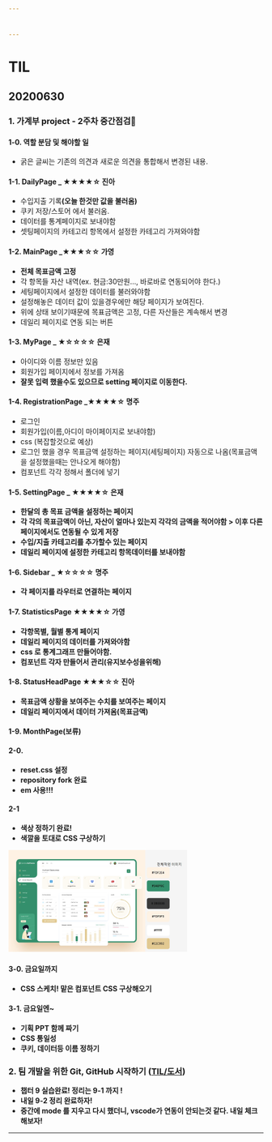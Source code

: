 ```yaml
---


---
```


<h1 id="til">TIL</h1>
<h2 id="section">20200630</h2>
<h3 id="가계부-project---2주차-중간점검🎈">1. 가계부 project - 2주차 중간점검🎈</h3>
<h4 id="역할-분담-및-해야할-일">1-0. 역할 분담 및 해야할 일</h4>
<ul>
<li>굵은 글씨는 기존의 의견과 새로운 의견을 통합해서 변경된 내용.</li>
</ul>
<h4 id="dailypage-_-★★★★☆-진아">1-1. DailyPage _ ★★★★☆ 진아</h4>
<ul>
<li>수입지출 기록<strong>(오늘 한것만 값을 불러옴)</strong></li>
<li>쿠키 저장/스토어 에서 불러옴.</li>
<li>데이터를 통계페이지로 보내야함</li>
<li>셋팅페이지의 카테고리 항목에서 설정한 카테고리 가져와야함</li>
</ul>
<h4 id="mainpage-_★★★☆☆-가영">1-2. MainPage _★★★☆☆ 가영</h4>
<ul>
<li><strong>전체 목표금액 고정</strong></li>
<li>각 항목들 자산 내역(ex. 현금:30만원…, 바로바로 연동되어야 한다.)</li>
<li>세팅페이지에서 설정한 데이터를 불러와야함</li>
<li>설정해놓은 데이터 값이 있을경우에만 해당 페이지가 보여진다.</li>
<li>위에 상태 보이기때문에 목표금액은 고정, 다른 자산들은 계속해서 변경</li>
<li>데일리 페이지로 연동 되는 버튼</li>
</ul>
<h4 id="mypage-_-★☆☆☆☆-은재">1-3. MyPage _ ★☆☆☆☆ 은재</h4>
<ul>
<li>아이디와 이름 정보만 있음</li>
<li>회원가입 페이지에서 정보를 가져옴</li>
<li><strong>잘못 입력 했을수도 있으므로 setting 페이지로 이동한다.</strong></li>
</ul>
<h4 id="registrationpage-_★★★★☆-명주">1-4. RegistrationPage _★★★★☆ 명주</h4>
<ul>
<li>로그인</li>
<li>회원가입(이름,아디이 마이페이지로 보내야함)</li>
<li>css (복잡할것으로 예상)</li>
<li>로그인 했을 경우 목표금액 설정하는 페이지(세팅페이지) 자동으로 나옴(목표금액을 설정했을때는 안나오게 해야함)</li>
<li>컴포넌트 각각 정해서 폴더에 넣기</li>
</ul>
<h4 id="settingpage-_-★★★★☆-은재">1-5. SettingPage _ ★★★★☆ 은재</h4>
<ul><li><strong>한달의 총 목표 금액<strong>을 설정하는 페이지</li>
<li><strong>각 각의 목표금액이 아닌, 자산이 얼마나 있는지 각각의 금액을 적어야함 > 이후 다른페이지에서도 연동될 수 있게 저장</strong></li>
<li>수입/지출 카테고리를 추가할수 있는 페이지</li>
<li>데일리 페이지에 설정한 카테고리 항목데이터를 보내야함</li>
</ul>
<h4 id="sidebar-_-★☆☆☆☆-명주">1-6. Sidebar _ ★☆☆☆☆ 명주</h4>
<ul>
<li>각 페이지를 라우터로 연결하는 페이지</li>
</ul>
<h4 id="statisticspage-★★★★☆-가영">1-7. StatisticsPage ★★★★☆ 가영</h4>
<ul>
<li>각항목별, 월별 통계 페이지</li>
<li>데일리 페이지의 데이터를 가져와야함</li>
<li>css 로 통계그래프 만들어야함.</li>
<li>컴포넌트 각자 만들어서 관리(유지보수성을위해)</li>
</ul>
<h4 id="statusheadpage-★★★☆☆-진아">1-8. StatusHeadPage ★★★☆☆ 진아</h4>
<ul>
<li>목표금액 상황을 보여주는 수치를 보여주는 페이지</li>
<li>데일리 페이지에서 데이터 가져옴(목표금액)</li>
</ul>
<h4 id="monthpage보류">1-9. MonthPage(보류)</h4>
<h4 id="section-1">2-0.</h4>
<ul>
<li>reset.css 설정</li>
<li>repository fork 완료</li>
<li>em 사용!!!</li>
</ul>
<h4 id="section-2">2-1</h4>
<ul>
<li>색상 정하기 완료!</li>
<li>색깔을 토대로 CSS 구상하기</li>
</ul>
<img src="https://github.com/jina95/TIL/blob/master/images/Daily/202006/%ED%94%84%EB%A1%9C%EC%A0%9D%ED%8A%B8%20%EC%83%89%EA%B9%94.jpeg" width="70%">
<h4 id="금요일까지">3-0. 금요일까지</h4>
<ul>
<li>CSS 스케치! 맡은 컴포넌트 CSS 구상해오기</li>
</ul>
<h4 id="금요일엔">3-1. 금요일엔~</h4>
<ul>
<li>기획 PPT 함께 짜기</li>
<li>CSS 통일성</li>
<li>쿠키, 데이터등 이름 정하기</li>
</ul>
<h3 id="팀-개발을-위한-git-github-시작하기-til도서">2. 팀 개발을 위한 Git, GitHub 시작하기 (<a href="https://github.com/jina95/TIL/tree/master/%EB%8F%84%EC%84%9C">TIL/도서</a>)</h3>
<ul>
<li>챕터 9 실습완료! 정리는 9-1 까지 !</li>
<li>내일 9-2 정리 완료하자!</li>
<li>중간에 mode 를 지우고 다시 했더니, vscode가 연동이 안되는것 같다. 내일 체크해보자!</li>
</ul>
<hr>

